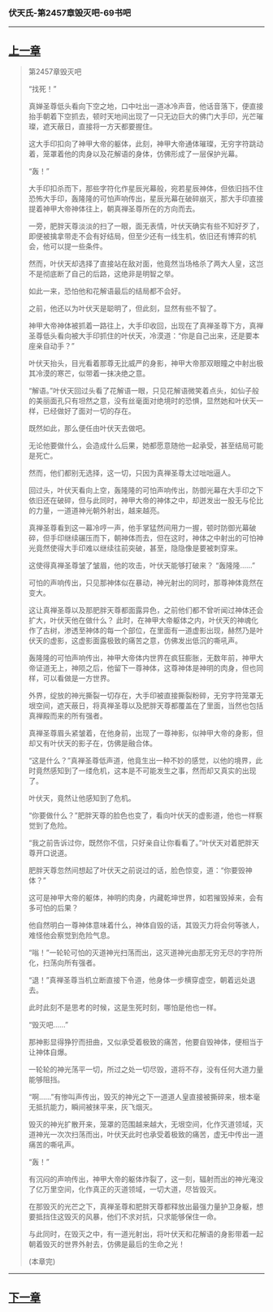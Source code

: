 ### 伏天氏-第2457章毁灭吧-69书吧

--------
[上一章](./7a88010287f459b0e1a4bd4a46d371ba.md)
--------


>
>
>
>第2457章毁灭吧
>
>“找死！”
>
>真婵圣尊低头看向下空之地，口中吐出一道冰冷声音，他话音落下，便直接抬手朝着下空抓去，顿时天地间出现了一只无边巨大的佛门大手印，光芒璀璨，遮天蔽日，直接将一方天都要握住。
>
>这大手印扣向了神甲大帝的躯体，此刻，神甲大帝通体璀璨，无穷字符跳动着，笼罩着他的肉身以及花解语的身体，仿佛形成了一层保护光幕。
>
>“轰！”
>
>大手印扣杀而下，那些字符化作星辰光幕般，宛若星辰神体，但依旧挡不住恐怖大手印，轰隆隆的可怕声响传出，星辰光幕在破碎崩灭，那大手印直接提着神甲大帝神体往上，朝真禅圣尊所在的方向而去。
>
>一旁，肥胖天尊淡淡的扫了一眼，面无表情，叶伏天确实有些不知好歹了，即便被擒拿带走不会有好结局，但至少还有一线生机，依旧还有博弈的机会，他可以提一些条件。
>
>然而，叶伏天却选择了直接站在敌对面，他竟然当场格杀了两大人皇，这岂不是彻底断了自己的后路，这绝非是明智之举。
>
>如此一来，恐怕他和花解语最后的结局都不会好。
>
>之前，他还以为叶伏天是聪明了，但此刻，显然有些不智了。
>
>神甲大帝神体被抓着一路往上，大手印收回，出现在了真禅圣尊下方，真禅圣尊低头看向被大手印抓住的叶伏天，冷漠道：“你是自己出来，还是要本座亲自动手？”
>
>叶伏天抬头，目光看着那尊无比威严的身影，神甲大帝那双眼瞳之中射出极其冷漠的寒芒，似带着一抹决绝之意。
>
>“解语。”叶伏天回过头看了花解语一眼，只见花解语微笑着点头，如仙子般的美丽面孔只有坦然之意，没有丝毫面对绝境时的恐惧，显然她和叶伏天一样，已经做好了面对一切的存在。
>
>既然如此，那么便任由叶伏天去做吧。
>
>无论他要做什么，会造成什么后果，她都愿意随他一起承受，甚至结局可能是死亡。
>
>然而，他们都别无选择，这一切，只因为真禅圣尊太过咄咄逼人。
>
>回过头，叶伏天看向上空，轰隆隆的可怕声响传出，防御光幕在大手印之下依旧还在破碎，但与此同时，神甲大帝的神体之中，却迸发出一股无与伦比的力量，一道道神光朝外射出，越来越亮。
>
>真禅圣尊看到这一幕冷哼一声，他手掌猛然间用力一握，顿时防御光幕破碎，但手印继续碾压而下，朝神体而去，但在这时，神体之中射出的可怕神光竟然使得大手印难以继续往前突破，甚至，隐隐像是要被刺穿来。
>
>这使得真禅圣尊皱了皱眉，他的攻击，叶伏天能够打破来？
>“轰隆隆……”
>
>可怕的声响传出，只见那神体似在暴动，神光射出的同时，那尊神体竟然在变大。
>
>这让真禅圣尊以及那肥胖天尊都面露异色，之前他们都不曾听闻过神体还会扩大，叶伏天他在做什么？
>此时，在神甲大帝躯体之内，叶伏天的神魂化作了古树，渗透至神体的每一个部位，在里面有一道虚影出现，赫然乃是叶伏天的虚影，这虚影面露极致的痛苦之意，仿佛发出低沉的嘶吼声。
>
>轰隆隆的可怕声响传出，神甲大帝体内世界在疯狂膨胀，无数年前，神甲大帝证道无上，神陨之后，他留下一尊神体，这尊神体是神明的肉身，但也同样，可以看做是一方世界。
>
>外界，绽放的神光撕裂一切存在，大手印被直接撕裂粉碎，无穷字符笼罩无垠空间，遮天蔽日，将真禅圣尊以及肥胖天尊都覆盖在了里面，当然也包括真禅殿而来的所有强者。
>
>真禅圣尊眉头紧皱着，在他身前，出现了一尊神影，似神甲大帝的身影，但却又有叶伏天的影子在，仿佛是融合体。
>
>“这是什么？”真禅圣尊低声道，他竟生出一种不妙的感觉，以他的境界，此时竟然感知到了一缕危机，这本是不可能发生之事，然而却又真实的出现了。
>
>叶伏天，竟然让他感知到了危机。
>
>“你要做什么？”肥胖天尊的脸色也变了，看向叶伏天的虚影道，他也一样察觉到了危险。
>
>“我之前告诉过你，既然你不信，只好亲自让你看看了。”叶伏天对着肥胖天尊开口说道。
>
>肥胖天尊忽然间想起了叶伏天之前说过的话，脸色惊变，道：“你要毁神体？”
>
>这可是神甲大帝的躯体，神明的肉身，内藏乾坤世界，如若摧毁掉来，会有多可怕的后果？
>
>他自然明白一尊神体意味着什么，神体自毁的话，其毁灭力将会何等骇人，难怪他会察觉到危险气息。
>
>“嗡！”一轮轮可怕的灭道神光扫荡而出，这灭道神光由那无穷无尽的字符所化，扫荡向所有强者。
>
>“退！”真禅圣尊当机立断直接下令道，他身体一步横穿虚空，朝着远处退去。
>
>此时此刻不是思考的时候，这是生死时刻，哪怕是他也一样。
>
>“毁灭吧……”
>
>那神影显得狰狞而扭曲，又似承受着极致的痛苦，他要自毁神体，便相当于让神体自爆。
>
>一轮轮的神光荡平一切，所过之处一切尽毁，道将不存，没有任何大道力量能够阻挡。
>
>“啊……”有惨叫声传出，毁灭的神光之下一道道人皇直接被撕碎来，根本毫无抵抗能力，瞬间被抹平来，灰飞烟灭。
>
>毁灭的神光扩散开来，笼罩的范围越来越大，无垠空间，化作灭道领域，灭道神光一次次扫荡而出，叶伏天此时也承受着极致的痛苦，虚无中传出一道痛苦的嘶吼声。
>
>“轰！”
>
>有沉闷的声响传出，神甲大帝的躯体炸裂了，这一刻，辐射而出的神光淹没了亿万里空间，化作真正的灭道领域，一切大道，尽皆毁灭。
>
>在那毁灭的光芒之下，真禅圣尊和肥胖天尊都释放出最强力量护卫身躯，想要抵挡住这毁灭的风暴，他们不求对抗，只求能够保住一命。
>
>与此同时，在毁灭之中，有一道光射出，将叶伏天和花解语的身影带着一起朝着毁灭的世界外射去，仿佛是最后的生命之光！
>
>(本章完)
>
>

--------
[下一章](./62263c781f6c33e9d3f08ad115d4edb8.md)
--------
